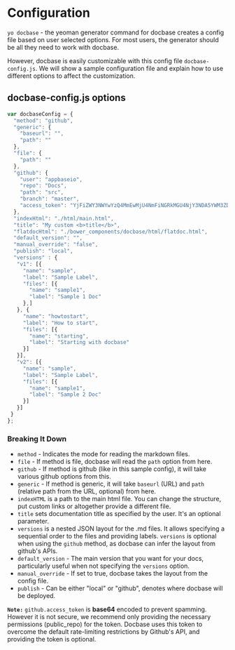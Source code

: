 # Configuration

``yo docbase`` - the yeoman generator command for docbase creates a config file based on user selected options. For most users, the generator should be all they need to work with docbase.

However, docbase is easily customizable with this config file ``docbase-config.js``. We will show a sample configuration file and explain how to use different options to affect the customization.

## docbase-config.js options

```js
var docbaseConfig = {
  "method": "github",
  "generic": {
    "baseurl": "",
    "path": ""
  },
  "file": {
    "path": ""
  },
  "github": {
    "user": "appbaseio",
    "repo": "Docs",
    "path": "src",
    "branch": "master",
    "access_token": "YjFiZWY3NWYwYzQ4MmEwMjU4NmFiNGRkMGU4NjY3NDA5YWM3ZDdjZQ=="
  },
  "indexHtml": "./html/main.html",
  "title": "My custom <b>title</b>",
  "flatdocHtml": "./bower_components/docbase/html/flatdoc.html",
  "default_version": "",
  "manual_override": "false",
  "publish": "local",
  "versions" : {
   "v1": [{
     "name": "sample",
     "label": "Sample Label",
     "files": [{
       "name": "sample1",
       "label": "Sample 1 Doc"
     },]
   }, {
     "name": "howtostart",
     "label": "How to start",
     "files": [{
       "name": "starting",
       "label": "Starting with docbase"
     }]
   }],
   "v2": [{
     "name": "sample",
     "label": "Sample Label",
     "files": [{
       "name": "sample1",
       "label": "Sample 2 Doc"
     }]
   }]
 }
};
```

### Breaking It Down

* ``method`` - Indicates the mode for reading the markdown files.
* ``file`` - If method is file, docbase will read the ``path`` option from here.
* ``github`` - If method is github (like in this sample config), it will take various github options from this.
* ``generic`` - If method is generic, it will take ``baseurl`` (URL) and ``path`` (relative path from the URL, optional) from here.
* ``indexHTML`` is a path to the main html file. You can change the structure, put custom links or altogether provide a different file.
* ``title`` sets documentation title as specified by the user. It's an optional parameter.
* ``versions`` is a nested JSON layout for the .md files. It allows specifying a sequential order to the files and providing labels. ``versions`` is optional when using the ``github`` method, as docbase can infer the layout from github's APIs.
* ``default_version`` - The main version that you want for your docs, particularly useful when not specifying the ``versions`` option.
* ``manual_override`` - If set to true, docbase takes the layout from the config file.
* ``publish`` - Can be either "local" or "github", denotes where docbase will be deployed.

**``Note:``** ``github.access_token`` is **base64** encoded to prevent spamming. However it is not secure, we recommend only providing the necessary permissions (public_repo) for the token. Docbase uses this token to overcome the default rate-limiting restrictions by Github's API, and providing the token is optional.
